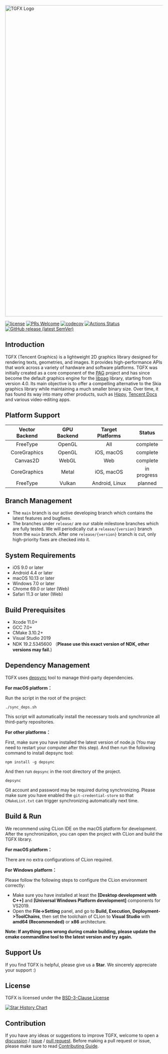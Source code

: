 <img src="resources/readme/TGFX.jpg" alt="TGFX Logo" width="992"/>

[![license](https://img.shields.io/badge/license-BSD--3--Clause-blue)](https://github.com/libpag/tgfx/blob/master/LICENSE.txt)
[![PRs Welcome](https://img.shields.io/badge/PRs-welcome-brightgreen.svg)](https://github.com/libpag/tgfx/pulls)
[![codecov](https://codecov.io/gh/libpag/tgfx/branch/main/graph/badge.svg)](https://codecov.io/gh/libpag/tgfx)
[![Actions Status](https://github.com/libpag/tgfx/workflows/autotest/badge.svg?branch=main)](https://github.com/libpag/tgfx/actions)
[![GitHub release (latest SemVer)](https://img.shields.io/github/v/release/libpag/tgfx)](https://github.com/libpag/tgfx/releases)

## Introduction

TGFX (Tencent Graphics) is a lightweight 2D graphics library designed for rendering texts, 
geometries, and images. It provides high-performance APIs that work across a variety of hardware and 
software platforms. TGFX was initially created as a core component of the [PAG](https://pag.art) 
project and has since become the default graphics engine for the [libpag](https://github.com/Tencent/libpag) 
library, starting from version 4.0. Its main objective is to offer a compelling alternative to the 
Skia graphics library while maintaining a much smaller binary size. Over time, it has found its way 
into many other products, such as [Hippy](https://github.com/Tencent/Hippy),
[Tencent Docs](https://docs.qq.com) and various video-editing apps.

## Platform Support

| Vector Backend |  GPU Backend   |      Target Platforms        |    Status     |
|:--------------:|:--------------:|:----------------------------:|:-------------:|
|    FreeType    |  OpenGL        |  All                         |   complete    |
|  CoreGraphics  |  OpenGL        |  iOS, macOS                  |   complete    |
|    Canvas2D    |  WebGL         |  Web                         |   complete    |
|  CoreGraphics  |  Metal         |  iOS, macOS                  |  in progress  |
|    FreeType    |  Vulkan        |  Android, Linux              |    planned    |


## Branch Management

- The `main` branch is our active developing branch which contains the latest features and bugfixes.
- The branches under `release/` are our stable milestone branches which are fully tested. We will
  periodically cut a `release/{version}` branch from the `main` branch. After one `release/{version}`
  branch is cut, only high-priority fixes are checked into it.

## System Requirements

- iOS 9.0 or later
- Android 4.4 or later
- macOS 10.13 or later
- Windows 7.0 or later
- Chrome 69.0 or later (Web)
- Safari 11.3 or later (Web)

## Build Prerequisites

- Xcode 11.0+
- GCC 7.0+
- CMake 3.10.2+
- Visual Studio 2019
- NDK 19.2.5345600 （**Please use this exact version of NDK, other versions may fail.**)

## Dependency Management

TGFX uses [depsync](https://github.com/domchen/depsync) tool to manage third-party dependencies.

**For macOS platform：**

Run the script in the root of the project:

```
./sync_deps.sh
```

This script will automatically install the necessary tools and synchronize all third-party repositories.

**For other platforms：**

First, make sure you have installed the latest version of node.js (You may need to restart your
computer after this step). And then run the following command to install depsync tool:

```
npm install -g depsync
```

And then run `depsync` in the root directory of the project.

```
depsync
```

Git account and password may be required during synchronizing. Please make sure you have enabled the
`git-credential-store` so that `CMakeList.txt` can trigger synchronizing automatically next time.


## Build & Run

We recommend using CLion IDE on the macOS platform for development. After the synchronization, you 
can open the project with CLion and build the TGFX library.

**For macOS platform：**

There are no extra configurations of CLion required.

**For Windows platform：**

Please follow the following steps to configure the CLion environment correctly:

- Make sure you have installed at least the **[Desktop development with C++]** and **[Universal Windows Platform development]** components for VS2019.
- Open the **File->Setting** panel, and go to **Build, Execution, Deployment->ToolChains**, then set the toolchain of CLion to **Visual Studio** with **amd64 (Recommended)** or **x86** architecture.

**Note: If anything goes wrong during cmake building, please update the cmake commandline tool to the latest
version and try again.** 


## Support Us

If you find TGFX is helpful, please give us a **Star**. We sincerely appreciate your support :)


## License

TGFX is licensed under the [BSD-3-Clause License](./LICENSE.txt)

[![Star History Chart](https://api.star-history.com/svg?repos=libpag/tgfx&type=Date)](https://star-history.com/#libpag/tgfx&Date)

## Contribution

If you have any ideas or suggestions to improve TGFX, welcome to open
a [discussion](https://github.com/libpag/tgfx/discussions/new/choose)
/ [issue](https://github.com/libpag/tgfx/issues/new/choose)
/ [pull request](https://github.com/libpag/tgfx/pulls). Before making a pull request or issue,
please make sure to read [Contributing Guide](./CONTRIBUTING.md).
